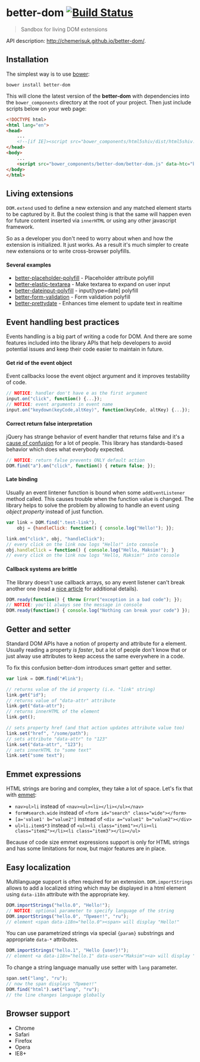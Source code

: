 better-dom [![Build Status](https://api.travis-ci.org/chemerisuk/better-dom.png?branch=master)](http://travis-ci.org/chemerisuk/better-dom)
==========
> Sandbox for living DOM extensions

API description: http://chemerisuk.github.io/better-dom/.

## Installation
The simplest way is to use [bower](http://bower.io/):

    bower install better-dom

This will clone the latest version of the __better-dom__ with dependencies into the `bower_components` directory at the root of your project. Then just include scripts below on your web page:

```html
<!DOCTYPE html>
<html lang="en">
<head>
    ...
    <!--[if IE]><script src="bower_components/html5shiv/dist/html5shiv.js"></script><![endif]-->
</head>
<body>
    ...
    <script src="bower_components/better-dom/better-dom.js" data-htc="bower_components/better-dom/better-dom.htc"></script>
</body>
</html>
```

## Living extensions
`DOM.extend` used to define a new extension and any matched element starts to be captured by it. But the coolest thing is that the same will happen even for future content inserted via `innerHTML` or using any other javascript framework.

So as a developer you don't need to worry about when and how the extension is initialized. It just works. As a result it's much simpler to create new extensions or to write cross-browser polyfills.

#### Several examples
* [better-placeholder-polyfill](https://github.com/chemerisuk/better-placeholder-polyfill) - Placeholder attribute polyfill
* [better-elastic-textarea](https://github.com/chemerisuk/better-elastic-textarea) - Make textarea to expand on user input
* [better-dateinput-polyfill](https://github.com/chemerisuk/better-dateinput-polyfill) - input[type=date] polyfill
* [better-form-validation](https://github.com/chemerisuk/better-form-validation) - Form validation polyfill
* [better-prettydate](https://github.com/chemerisuk/better-prettydate) - Enhances time element to update text in realtime

## Event handling best practices
Events handling is a big part of writing a code for DOM. And there are some features included into the library APIs that help developers to avoid potential issues and keep their code easier to maintain in future.

#### Get rid of the event object
Event callbacks loose the event object argument and it improves testability of code.

```js
// NOTICE: handler don't have e as the first argument
input.on("click", function() {...});
// NOTICE: event arguments in event name
input.on("keydown(keyCode,altKey)", function(keyCode, altKey) {...});
```

#### Correct return false interpretation
jQuery has strange behavior of event handler that returns false and it's a [cause of confusion](http://fuelyourcoding.com/jquery-events-stop-misusing-return-false/) for a lot of people. This library has standards-based behavior which does what everybody expected.

```js
// NOTICE: return false prevents ONLY default action
DOM.find("a").on("click", function() { return false; });
```

#### Late binding
Usually an event lintener function is bound when some `addEventListener` method called. This causes trouble when the function value is changed. The library helps to solve the problem by allowing to handle an event using _object property_ instead of just function.

```js
var link = DOM.find(".test-link"), 
    obj = {handleClick: function() { console.log("Hello!"); }};

link.on("click", obj, "handleClick");
// every click on the link now logs "Hello!" into console
obj.handleClick = function() { console.log("Hello, Maksim!"); }
// every click on the link now logs "Hello, Maksim!" into console
```

#### Callback systems are brittle
The library doesn't use callback arrays, so any event listener can't break another one (read a [nice article](http://dean.edwards.name/weblog/2009/03/callbacks-vs-events/) for additional details).

```js
DOM.ready(function() { throw Error("exception in a bad code"); });
// NOTICE: you'll always see the message in console
DOM.ready(function() { console.log("Nothing can break your code") });
```

## Getter and setter
Standard DOM APIs have a notion of property and attribute for a element. Usually reading a property _is faster_, but a lot of people don't know that or just alway use attributes to keep access the same everywhere in a code.

To fix this confusion better-dom introduces smart getter and setter.

```js
var link = DOM.find("#link");

// returns value of the id property (i.e. "link" string)
link.get("id");
// returns value of "data-attr" attribute
link.get("data-attr");
// returns innerHTML of the element
link.get();

// sets property href (and that action updates attribute value too)
link.set("href", "/some/path");
// sets attribute "data-attr" to "123"
link.set("data-attr", "123");
// sets innerHTML to "some text"
link.set("some text");
```

## Emmet expressions
HTML strings are boring and complex, they take a lot of space. Let's fix that with [emmet](http://emmet.io/):

* `nav>ul>li` instead of `<nav><ul><li></li></ul></nav>`
* `form#search.wide` instead of `<form id="search" class="wide"></form>`
* `[a='value1' b="value2"]` instead of `<div a="value1" b="value2"></div>`
* `ul>li.item$*3` instead of `<ul><li class="item1"></li><li class="item2"></li><li class="item3"></li></ul>`

Because of code size emmet expressions support is only for HTML strings and has some limitations for now, but major features are in place.


## Easy localization
Multilanguage support is often required for an extension. `DOM.importStrings` allows to add a localized string which may be displayed in a html element using `data-i18n` attribute with the appropriate key.

```js
DOM.importStrings("hello.0", "Hello!");
// NOTICE: optional parameter to specify language of the string
DOM.importStrings("hello.0", "Привет!", "ru");
// element <span data-i18n="hello.0"><span> will display "Hello!"
```
You can use parametrized strings via special `{param}` substrings and appropriate `data-*` attributes.

```js
DOM.importStrings("hello.1", "Hello {user}!");
// element <a data-i18n="hello.1" data-user="Maksim"><a> will display "Hello Maksim!"
```
To change a string language manually use setter with `lang` parameter.

```js
span.set("lang", "ru");
// now the span displays "Привет!"
DOM.find("html").set("lang", "ru");
// the line changes language globally
```

## Browser support
* Chrome
* Safari
* Firefox
* Opera
* IE8+
